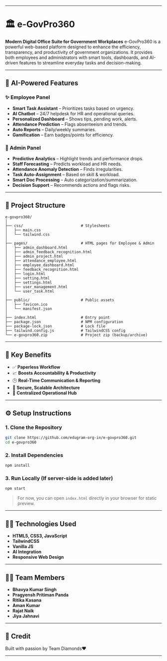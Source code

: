 
---

# 🏛️ e-GovPro360

**Modern Digital Office Suite for Government Workplaces**
e-GovPro360 is a powerful web-based platform designed to enhance the efficiency, transparency, and productivity of government organizations. It provides both employees and administrators with smart tools, dashboards, and AI-driven features to streamline everyday tasks and decision-making.

---

## 🤖 AI-Powered Features

### ✨ Employee Panel 

* **Smart Task Assistant** – Prioritizes tasks based on urgency.
* **AI Chatbot** – 24/7 helpdesk for HR and operational queries.
* **Personalized Dashboard** – Shows tips, pending work, alerts.
* **Attendance Prediction** – Flags absenteeism and trends.
* **Auto Reports** – Daily/weekly summaries.
* **Gamification** – Earn badges/points for efficiency.

### 🧠 Admin Panel

* **Predictive Analytics** – Highlight trends and performance drops.
* **Staff Forecasting** – Predicts workload and HR needs.
* **Attendance Anomaly Detection** – Finds irregularities.
* **Task Auto-Assignment** – Based on skill & workload.
* **Smart Doc Processing** – Auto categorization/summarization.
* **Decision Support** – Recommends actions and flags risks.

---
## 📂 Project Structure

```plaintext
e-govpro360/
│
├── css/                          # Stylesheets
│   ├── main.css
│   └── tailwind.css
│
├── pages/                        # HTML pages for Employee & Admin
│   ├── admin_dashboard.html
│   ├── admin_feedback_recognition.html
│   ├── admin_project.html
│   ├── attendance_employee.html
│   ├── employee_dashboard.html
│   ├── feedback_recognition.html
│   ├── login.html
│   ├── setting.html
│   ├── settings.html
│   ├── user_management.html
│   └── user_task.html
│
├── public/                       # Public assets
│   ├── favicon.ico
│   └── manifest.json
│
├── index.html                    # Entry point
├── package.json                  # NPM configuration
├── package-lock.json             # Lock file
├── tailwind.config.js            # TailwindCSS config
└── e-govpro360.zip               # Project zip (backup/archive)
```
---

## 🚀 Key Benefits

* ✅ **Paperless Workflow**
* 📈 **Boosts Accountability & Productivity**
* 🕒 **Real-Time Communication & Reporting**
* 🔐 **Secure, Scalable Architecture**
* 📍 **Centralized Operational Hub**

---

## ⚙️ Setup Instructions

### 1. Clone the Repository

```bash
git clone https://github.com/edugram-org-in/e-govpro360.git
cd e-govpro360
```

### 2. Install Dependencies

```bash
npm install
```

### 3. Run Locally (If server-side is added later)

```bash
npm start
```

> For now, you can open `index.html` directly in your browser for static preview.

---


## 👨‍🔧 Technologies Used

* **HTML5, CSS3, JavaScript**
* **TailwindCSS**
* **Vanilla JS**
* **AI Integration**
* **Responsive Web Design**

---
## 👨‍🔧 Team Members

* **Bhavya Kumar Singh**
* **Pragyensh Pritiman Panda**
* **Ritika Kasana**
* **Aman Kumar**
* **Rajat Naik**
* **Jiya Jahnavi**

---

## 📃 Credit

 Built with passion by Team Diamonds❤️

---

